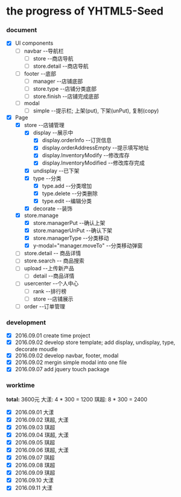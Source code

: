 # the progress of YHTML5-Seed

### document

- [x] UI components  
    - [ ] navbar  --导航栏
        - [ ]  store  --商店导航
        - [ ]  store.detail  --商店导航
    - [ ] footer  --底部   
        - [ ]  manager --店铺底部
        - [ ]  store.type --店铺分类底部
        - [ ]  store.finish --店铺完成底部
    - [ ] modal 
        - [ ]  simple --提示栏; 上架(put), 下架(unPut), 复制(copy)  
             
- [x] Page             
    - [x] store  --店铺管理
        - [X] display --展示中 
            - [X] display.orderInfo  --订货信息
            - [X] display.orderAddressEmpty  --提示填写地址
            - [X] display.InventoryModify  --修改库存
            - [X] display.InventoryModified  --修改库存完成
        - [X] undisplay  --已下架
        - [X] type  --分类
            - [X]  type.add  --分类增加   
            - [X]  type.delete  --分类删除
            - [X]  type.edit  --编辑分类
        - [X] decorate  --装饰  
    -[X] store.manage      
        - [X]  store.managerPut  --确认上架
        - [X]  store.managerUnPut  --确认下架
        - [X]  store.managerType  --分类移动
        - [X]  y-modal="manager.moveTo"  --分类移动弹窗
    - [ ] store.detail  -- 商品详情
    - [ ] store.search  -- 商品搜索            
    - [ ] upload  --上传新产品
        - [ ] detail  --商品详情
    - [ ] usercenter  --个人中心
        - [ ] rank  --排行榜
        - [ ] store  --店铺展示
    - [ ] order  --订单管理    

### development
   - [x] 2016.09.01  create time project
   - [x] 2016.09.02  develop store template; add display, undisplay, type, decorate moudle   
   - [x] 2016.09.02  develop navbar, footer, modal 
   - [x] 2016.09.02  mergin simple modal into one file 
   - [x] 2016.09.07  add jquery touch package 
   
### worktime

   **total:** 3600元
   大漾:  4 * 300 = 1200
   琪超:  8 * 300 = 2400
   - [x] 2016.09.01  大漾
   - [x] 2016.09.02  琪超, 大漾
   - [x] 2016.09.03  琪超
   - [x] 2016.09.04  琪超, 大漾
   - [x] 2016.09.05  琪超
   - [x] 2016.09.06  琪超, 大漾
   - [x] 2016.09.07  琪超
   - [x] 2016.09.08  琪超
   - [x] 2016.09.09  琪超
   - [x] 2016.09.10  大漾
   - [x] 2016.09.11  大漾
